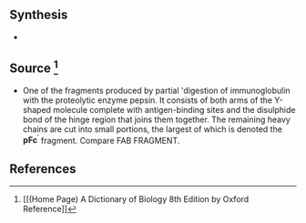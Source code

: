 ## Synthesis
- 
## Source [^1]
- One of the fragments produced by partial 'digestion of immunoglobulin with the proteolytic enzyme pepsin. It consists of both arms of the Y-shaped molecule complete with antigen-binding sites and the disulphide bond of the hinge region that joins them together. The remaining heavy chains are cut into small portions, the largest of which is denoted the $\mathbf{p F c}^{\prime}$ fragment. Compare FAB FRAGMENT.
## References

[^1]: [[(Home Page) A Dictionary of Biology 8th Edition by Oxford Reference]]